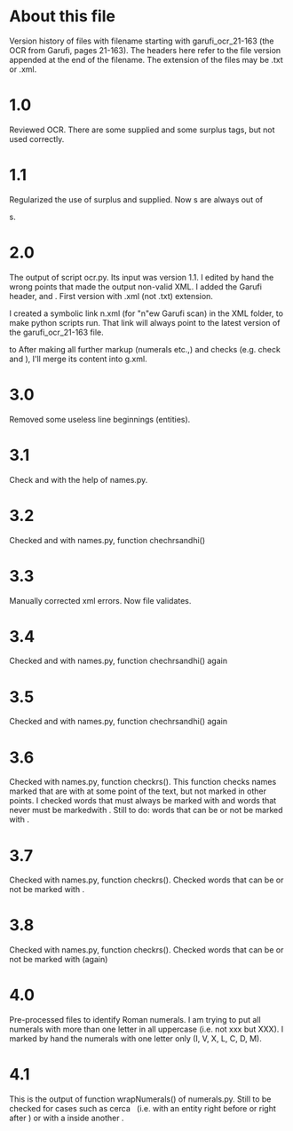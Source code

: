 # About this file

Version history of files with filename starting with garufi_ocr_21-163 (the OCR from Garufi, pages 21-163). The headers here refer to the file version appended at the end of the filename. The extension of the files may be .txt or .xml.

# 1.0

Reviewed OCR. There are some supplied and some surplus tags, but not used correctly.

# 1.1

Regularized the use of surplus and supplied. Now <pb>s are always out of <p>s.

# 2.0

The output of script ocr.py. Its input was version 1.1. I edited by hand the wrong points that made the output non-valid XML. I added the Garufi header, <text> and <body>. First version with .xml (not .txt) extension.

I created a symbolic link n.xml (for "n"ew Garufi scan) in the XML folder, to make python scripts run.
That link will always point to the latest version of the garufi_ocr_21-163 file.

<milestone type="mass_ocr_21-163_starts_here" ed="#g"/>
to 
<milestone type="mass_ocr_21-163_ends_here" ed="#g"/>
After making  all further markup (numerals etc.,) and checks (e.g. check <hi> and <rs>), I'll merge its content into g.xml.

# 3.0

Removed some useless line beginnings (entities).

# 3.1

Check <rs> and <hi> with the help of names.py.

# 3.2

Checked <rs> and <hi> with names.py, function chechrsandhi()

# 3.3

Manually corrected xml errors. Now file validates.

# 3.4

Checked <rs> and <hi> with names.py, function chechrsandhi() again

# 3.5

Checked <rs> and <hi> with names.py, function chechrsandhi() again

# 3.6

Checked <rs> with names.py, function checkrs(). This function checks names marked that are with <rs> at some point of the text, but not marked in other points. I checked words that must always be marked with <rs> and words that never must be markedwith <rs>. Still to do: words that can be or not be marked with <rs>.

# 3.7

Checked <rs> with names.py, function checkrs(). Checked words that can be or not be marked with <rs>.

# 3.8

Checked <rs> with names.py, function checkrs(). Checked words that can be or not be marked with <rs> (again)

# 4.0

Pre-processed files to identify Roman numerals. I am trying to put all numerals with more than one letter in all uppercase (i.e. not xxx but XXX). I marked by hand the numerals with one letter only (I, V, X, L, C, D, M).

# 4.1

This is the output of function wrapNumerals() of numerals.py. Still to be checked for cases such as
    cerca </num>&nbsp;
(i.e. with an entity right before or right after <num>) or with a <num> inside another <num>.
